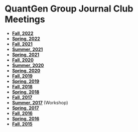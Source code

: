 # QuantGen Group Journal Club Meetings
- **[Fall, 2022](https://github.com/QuantGen/LAB-FALL-2022)**
- **[Spring, 2022](https://github.com/QuantGen/LAB-SPRING-2022)**
- **[Fall, 2021](https://github.com/QuantGen/LAB-FALL-2021)**
- **[Summer, 2021](https://github.com/QuantGen/LAB-SUMMER-2021)**
- **[Spring, 2021](https://github.com/QuantGen/LAB-SPRING-2021)**
- **[Fall, 2020](https://github.com/QuantGen/LAB-FALL-2020)**
- **[Summer, 2020](https://github.com/QuantGen/LAB-SUMMER-2020)**
- **[Spring, 2020](https://github.com/QuantGen/LAB-SPRING-2020)**
- **[Fall, 2019](https://github.com/QuantGen/LAB-FALL-2019)**
- **[Spring, 2019](https://github.com/QuantGen/LAB-SPRING-2019)**
- **[Fall, 2018](https://github.com/QuantGen/LAB-FALL-2018)**
- **[Spring, 2018](https://github.com/QuantGen/LAB-SPRING-2018)**
- **[Fall, 2017](https://github.com/QuantGen/LAB-FALL-2017)**
- **[Summer, 2017](https://github.com/QuantGen/LAB-SUMMER-2017)** (Workshop)
- **[Spring, 2017](https://github.com/QuantGen/LAB-SPRING-2017)**
- **[Fall, 2016](https://github.com/QuantGen/LAB-FALL-2016)**
- **[Spring, 2016](https://github.com/QuantGen/LAB-SPRING-2016)**
- **[Fall, 2015](https://github.com/QuantGen/LAB-FALL-2015)**
